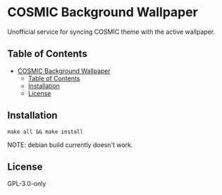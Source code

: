 # COSMIC Background Wallpaper

Unofficial service for syncing COSMIC theme with the active wallpaper.

## Table of Contents

- [COSMIC Background Wallpaper](#cosmic-background-wallpaper)
  - [Table of Contents](#table-of-contents)
  - [Installation](#installation)
  - [License](#license)

## Installation

`make all && make install`

NOTE: debian build currently doesn't work.

## License

GPL-3.0-only